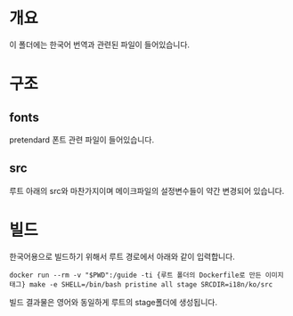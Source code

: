 # 개요

이 폴더에는 한국어 번역과 관련된 파일이 들어있습니다.

# 구조

## fonts

pretendard 폰트 관련 파일이 들어있습니다.

## src

루트 아래의 src와 마찬가지이며 메이크파일의 설정변수들이 약간 변경되어 있습니다.

# 빌드

한국어용으로 빌드하기 위해서 루트 경로에서 아래와 같이 입력합니다.

```
docker run --rm -v "$PWD":/guide -ti {루트 폴더의 Dockerfile로 만든 이미지 태그} make -e SHELL=/bin/bash pristine all stage SRCDIR=i18n/ko/src
```

빌드 결과물은 영어와 동일하게 루트의 stage폴더에 생성됩니다.